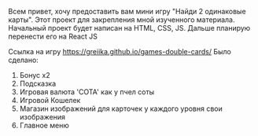 Всем привет, хочу предоставить вам мини игру "Найди 2 одинаковые карты". Этот проект для закрепления мной изученного материала. Начальный проект будет написан на HTML, CSS, JS. Дальше планирую перенести его на React JS

Сcылка на игру  https://greiika.github.io/games-double-cards/
Было сделано: 
1. Бонус х2
2. Подсказка
3. Игровая валюта 'СОТА' как у пчел соты
4. Игровой Кошелек
5. Магазин изображений для карточек у каждого уровня свои изображения
6. Главное меню
